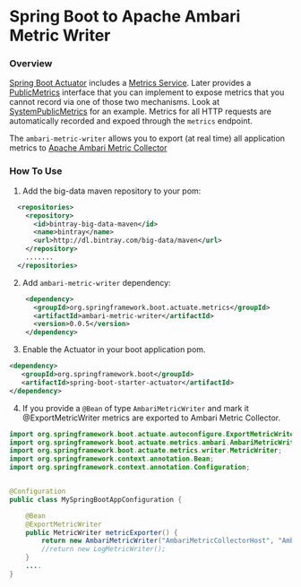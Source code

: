 # Spring Boot to Apache Ambari Metric Writer

### Overview

[Spring Boot Actuator](http://docs.spring.io/spring-boot/docs/current/reference/htmlsingle/#production-ready) includes a [Metrics Service](http://docs.spring.io/spring-boot/docs/current/reference/htmlsingle/#production-ready-metrics). Later provides a [PublicMetrics](http://github.com/spring-projects/spring-boot/tree/v1.2.7.RELEASE/spring-boot-actuator/src/main/java/org/springframework/boot/actuate/endpoint/PublicMetrics.java) interface that you can implement to expose metrics that you cannot record via one of those two mechanisms. Look at [SystemPublicMetrics](http://github.com/spring-projects/spring-boot/tree/v1.2.7.RELEASE/spring-boot-actuator/src/main/java/org/springframework/boot/actuate/endpoint/SystemPublicMetrics.java) for an example. Metrics for all HTTP requests are automatically recorded and expoed through the `metrics` endpoint. 


The `ambari-metric-writer` allows you to export (at real time) all application metrics to [Apache Ambari Metric Collector](https://cwiki.apache.org/confluence/display/AMBARI/Metrics+Collector+API+Specification)


### How To Use


1. Add the big-data maven repository to your pom:

```xml
  <repositories>
    <repository>
      <id>bintray-big-data-maven</id>
      <name>bintray</name>
      <url>http://dl.bintray.com/big-data/maven</url>
    </repository>
    .......
  </repositories>    
```

2. Add `ambari-metric-writer` dependency:

```xml
    <dependency>
      <groupId>org.springframework.boot.actuate.metrics</groupId>
      <artifactId>ambari-metric-writer</artifactId>
      <version>0.0.5</version>
    </dependency>
``` 

3. Enable the Actuator in your boot application pom.

```xml
<dependency>
   <groupId>org.springframework.boot</groupId>
   <artifactId>spring-boot-starter-actuator</artifactId>
</dependency>
```

4. If you provide a `@Bean` of type `AmbariMetricWriter` and mark it @ExportMetricWriter metrics are exported to Ambari Metric Collector. 

```java
import org.springframework.boot.actuate.autoconfigure.ExportMetricWriter;
import org.springframework.boot.actuate.metrics.ambari.AmbariMetricWriter;
import org.springframework.boot.actuate.metrics.writer.MetricWriter;
import org.springframework.context.annotation.Bean;
import org.springframework.context.annotation.Configuration;


@Configuration
public class MySpringBootAppConfiguration {

	@Bean
	@ExportMetricWriter
	public MetricWriter metricExporter() {
		return new AmbariMetricWriter("AmbariMetricCollectorHost", "AmbariMetricsCollectorPort", "AppID666", "hostName9", 50);
		//return new LogMetricWriter();
	}
	....
}
```

